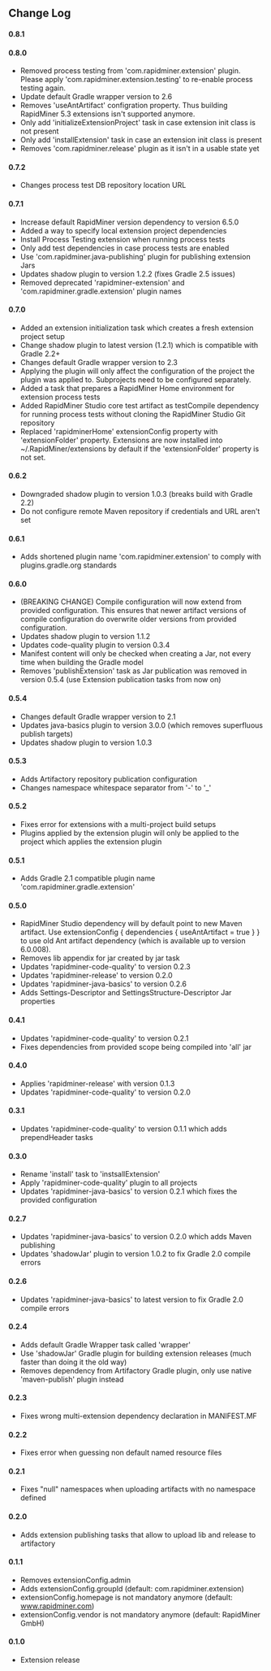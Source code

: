 ## Change Log

#### 0.8.1

#### 0.8.0
* Removed process testing from 'com.rapidminer.extension' plugin. Please apply 'com.rapidminer.extension.testing' 
  to re-enable process testing again.
* Update default Gradle wrapper version to 2.6
* Removes 'useAntArtifact' configration property. Thus building RapidMiner 5.3 extensions isn't supported anymore.
* Only add 'initializeExtensionProject' task in case extension init class is not present
* Only add 'installExtension' task in case an extension init class is present
* Removes 'com.rapidminer.release' plugin as it isn't in a usable state yet

#### 0.7.2
* Changes process test DB repository location URL

#### 0.7.1
* Increase default RapidMiner version dependency to version 6.5.0
* Added a way to specify local extension project dependencies
* Install Process Testing extension when running process tests
* Only add test dependencies in case process tests are enabled
* Use 'com.rapidminer.java-publishing' plugin for publishing extension Jars 
* Updates shadow plugin to version 1.2.2 (fixes Gradle 2.5 issues)
* Removed deprecated 'rapidminer-extension' and 'com.rapidminer.gradle.extension' plugin names

#### 0.7.0
* Added an extension initialization task which creates a fresh extension project setup
* Change shadow plugin to latest version (1.2.1) which is compatible with Gradle 2.2+
* Changes default Gradle wrapper version to 2.3
* Applying the plugin will only affect the configuration of the project the plugin was applied to. Subprojects need to be configured separately.
* Added a task that prepares a RapidMiner Home environment for extension process tests 
* Added RapidMiner Studio core test artifact as testCompile dependency for running process tests without cloning the RapidMiner Studio Git repository
* Replaced 'rapidminerHome' extensionConfig property with 'extensionFolder' property. 
  Extensions are now installed into ~/.RapidMiner/extensions by default if the 'extensionFolder' property is not set.

#### 0.6.2
* Downgraded shadow plugin to version 1.0.3 (breaks build with Gradle 2.2)
* Do not configure remote Maven repository if credentials and URL aren't set

#### 0.6.1
* Adds shortened plugin name 'com.rapidminer.extension' to comply with plugins.gradle.org standards

#### 0.6.0
* (BREAKING CHANGE) Compile configuration will now extend from provided configuration. This ensures that newer artifact versions of compile configuration do overwrite older versions from provided configuration.
* Updates shadow plugin to version 1.1.2
* Updates code-quality plugin to version 0.3.4
* Manifest content will only be checked when creating a Jar, not every time when building the Gradle model
* Removes 'publishExtension' task as Jar publication was removed in version 0.5.4 (use Extension publication tasks from now on)

#### 0.5.4
* Changes default Gradle wrapper version to 2.1
* Updates java-basics plugin to version 3.0.0 (which removes superfluous publish targets)
* Updates shadow plugin to version 1.0.3

#### 0.5.3
* Adds Artifactory repository publication configuration 
* Changes namespace whitespace separator from '-' to '_'

#### 0.5.2
* Fixes error for extensions with a multi-project build setups
* Plugins applied by the extension plugin will only be applied to the project which applies the extension plugin  

#### 0.5.1
* Adds Gradle 2.1 compatible plugin name 'com.rapidminer.gradle.extension'

#### 0.5.0
* RapidMiner Studio dependency will by default point to new Maven artifact. Use extensionConfig { dependencies { useAntArtifact = true } } to use old Ant artifact dependency (which is available up to version 6.0.008).
* Removes lib appendix for jar created by jar task
* Updates 'rapidminer-code-quality' to version 0.2.3
* Updates 'rapidminer-release' to version 0.2.0
* Updates 'rapidminer-java-basics' to version 0.2.6
* Adds Settings-Descriptor and SettingsStructure-Descriptor Jar properties

#### 0.4.1
* Updates 'rapidminer-code-quality' to version 0.2.1
* Fixes dependencies from provided scope being compiled into 'all' jar

#### 0.4.0
* Applies 'rapidminer-release' with version 0.1.3
* Updates 'rapidminer-code-quality' to version 0.2.0

#### 0.3.1
* Updates 'rapidminer-code-quality' to version 0.1.1 which adds prependHeader tasks

#### 0.3.0
* Rename 'install' task to 'instsallExtension'
* Apply 'rapidminer-code-quality' plugin to all projects
* Updates 'rapidminer-java-basics' to version 0.2.1 which fixes the provided configuration

#### 0.2.7
* Updates 'rapidminer-java-basics' to version 0.2.0 which adds Maven publishing
* Updates 'shadowJar' plugin to version 1.0.2 to fix Gradle 2.0 compile errors

#### 0.2.6
* Updates 'rapidminer-java-basics' to latest version to fix Gradle 2.0 compile errors

#### 0.2.4
* Adds default Gradle Wrapper task called 'wrapper'
* Use 'shadowJar' Gradle plugin for building extension releases (much faster than doing it the old way)
* Removes dependency from Artifactory Gradle plugin, only use native 'maven-publish' plugin instead

#### 0.2.3
* Fixes wrong multi-extension dependency declaration in MANIFEST.MF 

#### 0.2.2
* Fixes error when guessing non default named resource files 

#### 0.2.1
* Fixes "null" namespaces when uploading artifacts with no namespace defined

#### 0.2.0
* Adds extension publishing tasks that allow to upload lib and release to artifactory

#### 0.1.1
* Removes extensionConfig.admin
* Adds extensionConfig.groupId  (default: com.rapidminer.extension)
* extensionConfig.homepage is not mandatory anymore (default: www.rapidminer.com)
* extensionConfig.vendor is not mandatory anymore (default: RapidMiner GmbH)

#### 0.1.0 
* Extension release
